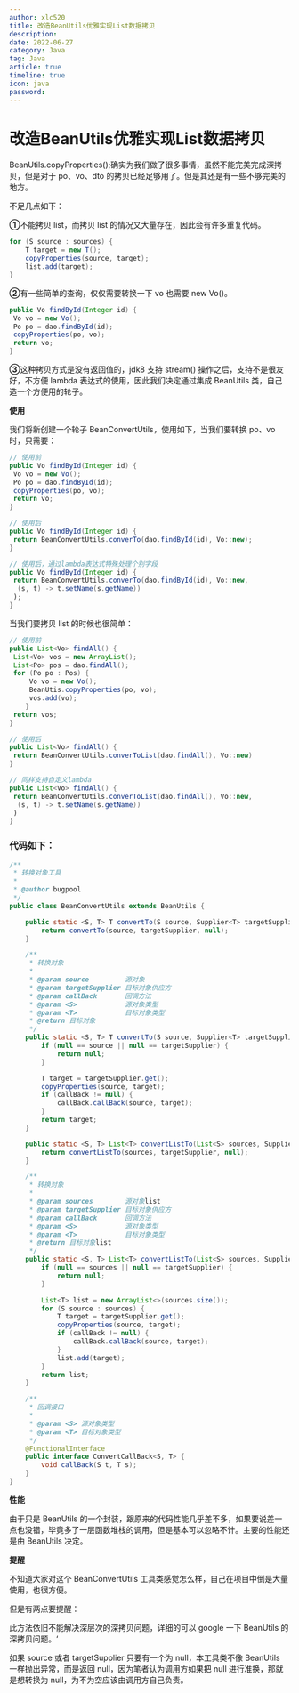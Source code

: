 ```yaml
---
author: xlc520
title: 改造BeanUtils优雅实现List数据拷贝
description: 
date: 2022-06-27
category: Java
tag: Java
article: true
timeline: true
icon: java
password: 
---
```




# 改造BeanUtils优雅实现List数据拷贝

BeanUtils.copyProperties();确实为我们做了很多事情，虽然不能完美完成深拷贝，但是对于 po、vo、dto 的拷贝已经足够用了。但是其还是有一些不够完美的地方。



不足几点如下：



**①**不能拷贝 list，而拷贝 list 的情况又大量存在，因此会有许多重复代码。

```java
for (S source : sources) {
    T target = new T();
    copyProperties(source, target);
    list.add(target);
}
```



**②**有一些简单的查询，仅仅需要转换一下 vo 也需要 new Vo()。

```java
public Vo findById(Integer id) {
 Vo vo = new Vo();
 Po po = dao.findById(id);
 copyProperties(po, vo);
 return vo;
}
```



**③**这种拷贝方式是没有返回值的，jdk8 支持 stream() 操作之后，支持不是很友好，不方便 lambda 表达式的使用，因此我们决定通过集成 BeanUtils 类，自己造一个方便用的轮子。



**使用**





我们将新创建一个轮子 BeanConvertUtils，使用如下，当我们要转换 po、vo 时，只需要：

```java
// 使用前
public Vo findById(Integer id) {
 Vo vo = new Vo();
 Po po = dao.findById(id);
 copyProperties(po, vo);
 return vo;
}

// 使用后
public Vo findById(Integer id) {
 return BeanConvertUtils.converTo(dao.findById(id), Vo::new);
}

// 使用后，通过lambda表达式特殊处理个别字段
public Vo findById(Integer id) {
 return BeanConvertUtils.converTo(dao.findById(id), Vo::new, 
  (s, t) -> t.setName(s.getName))
 );
}
```



当我们要拷贝 list 的时候也很简单：

```java
// 使用前
public List<Vo> findAll() {
 List<Vo> vos = new ArrayList();
 List<Po> pos = dao.findAll();
 for (Po po : Pos) {
     Vo vo = new Vo();
     BeanUtis.copyProperties(po, vo);
     vos.add(vo);
    }
 return vos;
}

// 使用后
public List<Vo> findAll() {
 return BeanConvertUtils.converToList(dao.findAll(), Vo::new)
}

// 同样支持自定义lambda
public List<Vo> findAll() {
 return BeanConvertUtils.converToList(dao.findAll(), Vo::new,
  (s, t) -> t.setName(s.getName))
 )
}
```



### 代码如下：

```java
/**
 * 转换对象工具
 *
 * @author bugpool
 */
public class BeanConvertUtils extends BeanUtils {

    public static <S, T> T convertTo(S source, Supplier<T> targetSupplier) {
        return convertTo(source, targetSupplier, null);
    }

    /**
     * 转换对象
     *
     * @param source         源对象
     * @param targetSupplier 目标对象供应方
     * @param callBack       回调方法
     * @param <S>            源对象类型
     * @param <T>            目标对象类型
     * @return 目标对象
     */
    public static <S, T> T convertTo(S source, Supplier<T> targetSupplier, ConvertCallBack<S, T> callBack) {
        if (null == source || null == targetSupplier) {
            return null;
        }

        T target = targetSupplier.get();
        copyProperties(source, target);
        if (callBack != null) {
            callBack.callBack(source, target);
        }
        return target;
    }

    public static <S, T> List<T> convertListTo(List<S> sources, Supplier<T> targetSupplier) {
        return convertListTo(sources, targetSupplier, null);
    }

    /**
     * 转换对象
     *
     * @param sources        源对象list
     * @param targetSupplier 目标对象供应方
     * @param callBack       回调方法
     * @param <S>            源对象类型
     * @param <T>            目标对象类型
     * @return 目标对象list
     */
    public static <S, T> List<T> convertListTo(List<S> sources, Supplier<T> targetSupplier, ConvertCallBack<S, T> callBack) {
        if (null == sources || null == targetSupplier) {
            return null;
        }

        List<T> list = new ArrayList<>(sources.size());
        for (S source : sources) {
            T target = targetSupplier.get();
            copyProperties(source, target);
            if (callBack != null) {
                callBack.callBack(source, target);
            }
            list.add(target);
        }
        return list;
    }

    /**
     * 回调接口
     *
     * @param <S> 源对象类型
     * @param <T> 目标对象类型
     */
    @FunctionalInterface
    public interface ConvertCallBack<S, T> {
        void callBack(S t, T s);
    }
}
```



**性能**





由于只是 BeanUtils 的一个封装，跟原来的代码性能几乎差不多，如果要说差一点也没错，毕竟多了一层函数堆栈的调用，但是基本可以忽略不计。主要的性能还是由 BeanUtils 决定。



**提醒**





不知道大家对这个 BeanConvertUtils 工具类感觉怎么样，自己在项目中倒是大量使用，也很方便。



但是有两点要提醒：

此方法依旧不能解决深层次的深拷贝问题，详细的可以 google 一下 BeanUtils 的深拷贝问题。‘



如果 source 或者 targetSupplier 只要有一个为 null，本工具类不像 BeanUtils 一样抛出异常，而是返回 null，因为笔者认为调用方如果把 null 进行准换，那就是想转换为 null，为不为空应该由调用方自己负责。